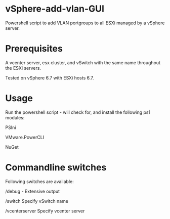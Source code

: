 # vSphere-add-vlan-GUI

Powershell script to add VLAN portgroups to all ESXi managed by a vSphere server. 

# Prerequisites

A vcenter server, esx cluster, and vSwitch with the same name throughout the ESXi servers. 

Tested on vSphere 6.7 with ESXi hosts 6.7.

# Usage

Run the powershell script - will check for, and install the following ps1 modules: 

PSIni

VMware.PowerCLI

NuGet


# Commandline switches

Following switches are available:

/debug - Extensive output

/switch <vswitchname> Specify vSwitch name 
 
 /vcenterserver <vcenterserverfqdn> Specify vcenter server
